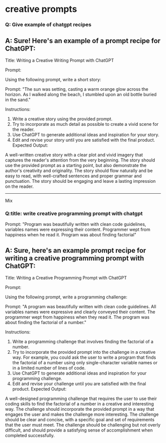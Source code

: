 # creative prompts
### Q: Give example of chatgpt recipes
## A: Sure! Here's an example of a prompt recipe for ChatGPT:

Title: Writing a Creative Writing Prompt with ChatGPT

Prompt:

Using the following prompt, write a short story:

Prompt: "The sun was setting, casting a warm orange glow across the horizon. As I walked along the beach, I stumbled upon an old bottle buried in the sand."

Instructions:

1. Write a creative story using the provided prompt.
2. Try to incorporate as much detail as possible to create a vivid scene for the reader.
3. Use ChatGPT to generate additional ideas and inspiration for your story.
4. Edit and revise your story until you are satisfied with the final product.
Expected Output:

A well-written creative story with a clear plot and vivid imagery that captures the reader's attention from the very beginning. The story should use the provided prompt as a starting point, but also demonstrate the author's creativity and originality. The story should flow naturally and be easy to read, with well-crafted sentences and proper grammar and punctuation. The story should be engaging and leave a lasting impression on the reader.

---
Mix  
### Q:title: write creative programming prompt with chatgpt

Prompt: "Program was beautifully written with clean code guidelines, variables names were expressing their content. Programmer wept from happiness when he read it. Program was about finding factorial"

## A: Sure, here's an example prompt recipe for writing a creative programming prompt with ChatGPT:

Title: Writing a Creative Programming Prompt with ChatGPT

Prompt:

Using the following prompt, write a programming challenge:

Prompt: "A program was beautifully written with clean code guidelines. All variables names were expressive and clearly conveyed their content. The programmer wept from happiness when they read it. The program was about finding the factorial of a number."

Instructions:

1. Write a programming challenge that involves finding the factorial of a number.
2. Try to incorporate the provided prompt into the challenge in a creative way. For example, you could ask the user to write a program that finds the factorial of a number using only single-character variable names or in a limited number of lines of code.
3. Use ChatGPT to generate additional ideas and inspiration for your programming challenge.
4. Edit and revise your challenge until you are satisfied with the final product.
Expected Output:

A well-designed programming challenge that requires the user to use their coding skills to find the factorial of a number in a creative and interesting way. The challenge should incorporate the provided prompt in a way that engages the user and makes the challenge more interesting. The challenge should be clear and concise, with a specific goal and set of requirements that the user must meet. The challenge should be challenging but not overly difficult, and should provide a satisfying sense of accomplishment when completed successfully.
